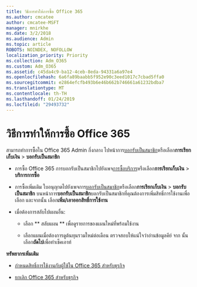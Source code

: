 ```yaml
---
title: วิธีการทำให้การซื้อ Office 365
ms.author: cmcatee
author: cmcatee-MSFT
manager: mnirkhe
ms.date: 3/2/2018
ms.audience: Admin
ms.topic: article
ROBOTS: NOINDEX, NOFOLLOW
localization_priority: Priority
ms.collection: Adm_O365
ms.custom: Adm_O365
ms.assetid: c45da4c9-ba12-4ceb-8eda-94331a6a97e4
ms.openlocfilehash: 6a6fa89baabb5f952e90c3eed1017c7cbad5ffa0
ms.sourcegitcommit: e2864efcfb493b6e46b662b746661a61232bdba7
ms.translationtype: MT
ms.contentlocale: th-TH
ms.lasthandoff: 01/24/2019
ms.locfileid: "29493732"
---
```

# <a name="how-to-make-an-office-365-purchase"></a>วิธีการทำให้การซื้อ Office 365

สามารถทำการซื้อใน Office 365 Admin กึ่งกลาง ไปหน้าการ[บอกรับเป็นสมาชิก](https://go.microsoft.com/fwlink/p/?linkid=842054)หรือเลือก**การเรียกเก็บเงิน** \> **บอกรับเป็นสมาชิก**
  
- การซื้อ Office 365 การบอกรับเป็นสมาชิกไปยังเพจ[การซื้อบริการ](https://go.microsoft.com/fwlink/p/?linkid=868433)หรือเลือก**การเรียกเก็บเงิน** \> **บริการการซื้อ**
    
- การซื้อเพิ่มเติม ใบอนุญาตไปยังเพจการ[บอกรับเป็นสมาชิก](https://go.microsoft.com/fwlink/p/?linkid=842054)หรือเลือก**การเรียกเก็บเงิน** \> **บอกรับเป็นสมาชิก** บนหน้าการ**บอกรับเป็นสมาชิก**บอกรับเป็นสมาชิกที่คุณต้องการเพิ่มสิทธิ์การใช้งานเพื่อเลือก และจากนั้น เลือก**เพิ่ม/เอาออกสิทธิ์การใช้งาน**
    
- เมื่อต้องการสลับไปแผนอื่น:
    
  - เลือก ** สลับแผน ** เพื่อดูรายการของแผนใหม่ที่พร้อมใช้งาน 
    
  - เลือกแผนเมื่อต้องการดูต้นทุนรวมใหม่ต่อเดือน ตรวจสอบให้แน่ใจว่าอ่านข้อมูลคีย์ จาก นั้นเลือก**ถัดไป**เพื่อทำเช็คเอาท์ 
    
 **ทรัพยากรเพิ่มเติม**
  
- [กำหนดสิทธิ์การใช้งานกับผู้ใช้ใน Office 365 สำหรับธุรกิจ](https://support.office.com/article/997596b5-4173-4627-b915-36abac6786dc)
    
- [ยกเลิก Office 365 สำหรับธุรกิจ](https://support.office.com/article/b1bc0bef-4608-4601-813a-cdd9f746709a)
    

